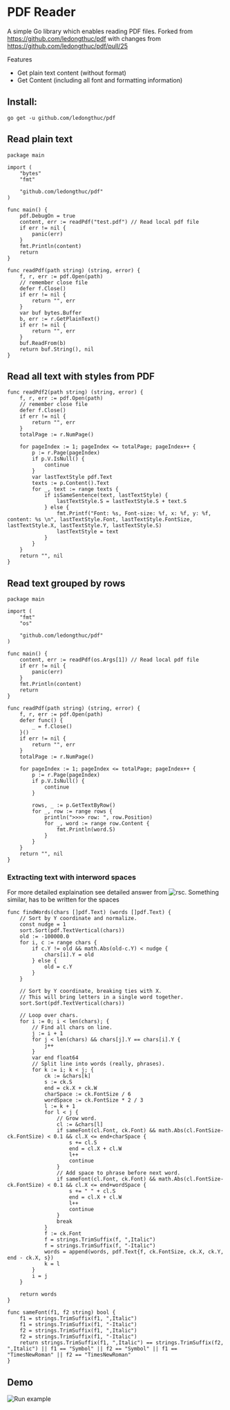 # PDF Reader


A simple Go library which enables reading PDF files. Forked from https://github.com/ledongthuc/pdf with changes from https://github.com/ledongthuc/pdf/pull/25

Features
  - Get plain text content (without format)
  - Get Content (including all font and formatting information)

## Install:

`go get -u github.com/ledongthuc/pdf`


## Read plain text

```golang
package main

import (
	"bytes"
	"fmt"

	"github.com/ledongthuc/pdf"
)

func main() {
	pdf.DebugOn = true
	content, err := readPdf("test.pdf") // Read local pdf file
	if err != nil {
		panic(err)
	}
	fmt.Println(content)
	return
}

func readPdf(path string) (string, error) {
	f, r, err := pdf.Open(path)
	// remember close file
    defer f.Close()
	if err != nil {
		return "", err
	}
	var buf bytes.Buffer
    b, err := r.GetPlainText()
    if err != nil {
        return "", err
    }
    buf.ReadFrom(b)
	return buf.String(), nil
}
```

## Read all text with styles from PDF

```golang
func readPdf2(path string) (string, error) {
	f, r, err := pdf.Open(path)
	// remember close file
	defer f.Close()
	if err != nil {
		return "", err
	}
	totalPage := r.NumPage()

	for pageIndex := 1; pageIndex <= totalPage; pageIndex++ {
		p := r.Page(pageIndex)
		if p.V.IsNull() {
			continue
		}
		var lastTextStyle pdf.Text
		texts := p.Content().Text
		for _, text := range texts {
			if isSameSentence(text, lastTextStyle) {
				lastTextStyle.S = lastTextStyle.S + text.S
			} else {
				fmt.Printf("Font: %s, Font-size: %f, x: %f, y: %f, content: %s \n", lastTextStyle.Font, lastTextStyle.FontSize, lastTextStyle.X, lastTextStyle.Y, lastTextStyle.S)
				lastTextStyle = text
			}
		}
	}
	return "", nil
}
```


## Read text grouped by rows

```golang
package main

import (
	"fmt"
	"os"

	"github.com/ledongthuc/pdf"
)

func main() {
	content, err := readPdf(os.Args[1]) // Read local pdf file
	if err != nil {
		panic(err)
	}
	fmt.Println(content)
	return
}

func readPdf(path string) (string, error) {
	f, r, err := pdf.Open(path)
	defer func() {
		_ = f.Close()
	}()
	if err != nil {
		return "", err
	}
	totalPage := r.NumPage()

	for pageIndex := 1; pageIndex <= totalPage; pageIndex++ {
		p := r.Page(pageIndex)
		if p.V.IsNull() {
			continue
		}

		rows, _ := p.GetTextByRow()
		for _, row := range rows {
		    println(">>>> row: ", row.Position)
		    for _, word := range row.Content {
		        fmt.Println(word.S)
		    }
		}
	}
	return "", nil
}
```

### Extracting text with interword spaces
For more detailed explaination see detailed answer from ![rsc](https://github.com/rsc/pdf/issues/33#issuecomment-548369172). Something similar, has to be written for the spaces

```
func findWords(chars []pdf.Text) (words []pdf.Text) {
	// Sort by Y coordinate and normalize.
	const nudge = 1
	sort.Sort(pdf.TextVertical(chars))
	old := -100000.0
	for i, c := range chars {
		if c.Y != old && math.Abs(old-c.Y) < nudge {
			chars[i].Y = old
		} else {
			old = c.Y
		}
	}

	// Sort by Y coordinate, breaking ties with X.
	// This will bring letters in a single word together.
	sort.Sort(pdf.TextVertical(chars))

	// Loop over chars.
	for i := 0; i < len(chars); {
		// Find all chars on line.
		j := i + 1
		for j < len(chars) && chars[j].Y == chars[i].Y {
			j++
		}
		var end float64
		// Split line into words (really, phrases).
		for k := i; k < j; {
			ck := &chars[k]
			s := ck.S
			end = ck.X + ck.W
			charSpace := ck.FontSize / 6
			wordSpace := ck.FontSize * 2 / 3
			l := k + 1
			for l < j {
				// Grow word.
				cl := &chars[l]
				if sameFont(cl.Font, ck.Font) && math.Abs(cl.FontSize-ck.FontSize) < 0.1 && cl.X <= end+charSpace {
					s += cl.S
					end = cl.X + cl.W
					l++
					continue
				}
				// Add space to phrase before next word.
				if sameFont(cl.Font, ck.Font) && math.Abs(cl.FontSize-ck.FontSize) < 0.1 && cl.X <= end+wordSpace {
					s += " " + cl.S
					end = cl.X + cl.W
					l++
					continue
				}
				break
			}
			f := ck.Font
			f = strings.TrimSuffix(f, ",Italic")
			f = strings.TrimSuffix(f, "-Italic")
			words = append(words, pdf.Text{f, ck.FontSize, ck.X, ck.Y, end - ck.X, s})
			k = l
		}
		i = j
	}

	return words
}

func sameFont(f1, f2 string) bool {
	f1 = strings.TrimSuffix(f1, ",Italic")
	f1 = strings.TrimSuffix(f1, "-Italic")
	f2 = strings.TrimSuffix(f1, ",Italic")
	f2 = strings.TrimSuffix(f1, "-Italic")
	return strings.TrimSuffix(f1, ",Italic") == strings.TrimSuffix(f2, ",Italic") || f1 == "Symbol" || f2 == "Symbol" || f1 == "TimesNewRoman" || f2 == "TimesNewRoman"
}
```

## Demo
![Run example](https://i.gyazo.com/01fbc539e9872593e0ff6bac7e954e6d.gif)
